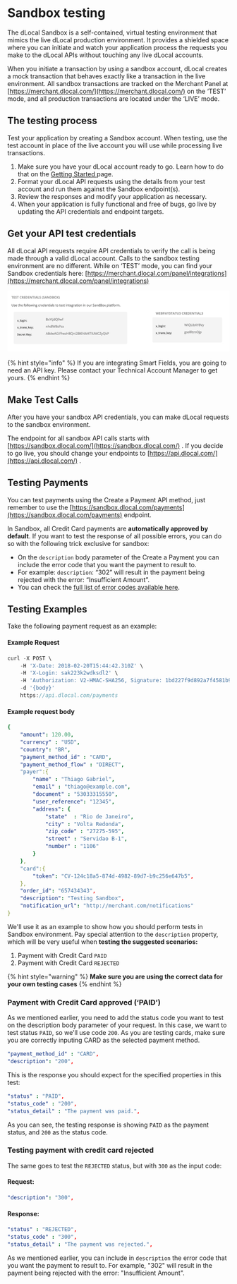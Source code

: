 # Sandbox testing

The dLocal Sandbox is a self-contained, virtual testing environment that mimics the live dLocal production environment. It provides a shielded space where you can initiate and watch your application process the requests you make to the dLocal APIs without touching any live dLocal accounts.

When you initiate a transaction by using a sandbox account, dLocal creates a mock transaction that behaves exactly like a transaction in the live environment. All sandbox transactions are tracked on the Merchant Panel at [https://merchant.dlocal.com/](https://merchant.dlocal.com/) on the ‘TEST’ mode, and all production transactions are located under the ‘LIVE’ mode.

## The testing process

Test your application by creating a Sandbox account. When testing, use the test account in place of the live account you will use while processing live transactions. 

1. Make sure you have your dLocal account ready to go. Learn how to do that on the [Getting Started ](./#sign-up)page.
2. Format your dLocal API requests using the details from your test account and run them against the Sandbox endpoint\(s\). 
3. Review the responses and modify your application as necessary. 
4. When your application is fully functional and free of bugs, go live by updating the API credentials and endpoint targets.

## Get your API test credentials

All dLocal API requests require API credentials to verify the call is being made through a valid dLocal account. Calls to the sandbox testing environment are no different. While on ‘TEST’ mode, you can find your Sandbox credentials here: [https://merchant.dlocal.com/panel/integrations](https://merchant.dlocal.com/panel/integrations)

![](../../.gitbook/assets/credentials.png)

{% hint style="info" %}
If you are integrating Smart Fields, you are going to need an API key. Please contact your Technical Account Manager to get yours.
{% endhint %}

## Make Test Calls

After you have your sandbox API credentials, you can make dLocal requests to the sandbox environment.

The endpoint for all sandbox API calls starts with [https://sandbox.dlocal.com/](https://sandbox.dlocal.com/) . If you decide to go live, you should change your endpoints to [https://api.dlocal.com/](https://api.dlocal.com/) .

## Testing Payments

You can test payments using the Create a Payment API method, just remember to use the [https://sandbox.dlocal.com/payments](https://sandbox.dlocal.com/payments) endpoint.

In Sandbox, all Credit Card payments are **automatically approved by default**. If you want to test the response of all possible errors, you can do so with the following trick exclusive for sandbox: 

* On the `description` body parameter of the Create a Payment you can include the error code that you want the payment to result to.
* For example: `description`: “302” will result in the payment being rejected with the error: “Insufficient Amount”.
* You can check the [full list of error codes available here](https://docs.dlocal.com/api-documentation/payins-api-reference/payments#rejection-status).

## Testing Examples

Take the following payment request as an example:

#### Example Request

```typescript
curl -X POST \
    -H 'X-Date: 2018-02-20T15:44:42.310Z' \
    -H 'X-Login: sak223k2wdksdl2' \
    -H 'Authorization: V2-HMAC-SHA256, Signature: 1bd227f9d892a7f4581b998c21e353b1686a6bdad5940e7bb6aa596c96e0a6ec' \
    -d '{body}'
    https://api.dlocal.com/payments
```

#### Example request body

```yaml
{
    "amount": 120.00,
    "currency" : "USD",
    "country": "BR",
    "payment_method_id" : "CARD",
    "payment_method_flow" : "DIRECT",
    "payer":{
        "name" : "Thiago Gabriel",
        "email" : "thiago@example.com",
        "document" : "53033315550",
        "user_reference": "12345",
        "address": {
            "state"  : "Rio de Janeiro",
            "city" : "Volta Redonda",
            "zip_code" : "27275-595",
            "street" : "Servidao B-1",
            "number" : "1106"
        }
    },
    "card":{
        "token": "CV-124c18a5-874d-4982-89d7-b9c256e647b5",
    },
    "order_id": "657434343",
    "description": "Testing Sandbox",
    "notification_url": "http://merchant.com/notifications"
}
```

We'll use it as an example to show how you should perform tests in Sandbox environment. Pay special attention to the `description` property, which will be very useful when **testing the suggested scenarios:**

1. Payment with Credit Card `PAID`
2. Payment with Credit Card `REJECTED`

{% hint style="warning" %}
**Make sure you are using the correct data for your own testing cases**
{% endhint %}

### **Payment with Credit Card approved \(‘PAID’\)**

As we mentioned earlier, you need to add the status code you want to test on the description body parameter of your request. In this case, we want to test status `PAID`, so we'll use code `200`. As you are testing cards, make sure you are correctly inputing CARD as the selected payment method. 

```yaml
"payment_method_id" : "CARD",
"description": "200",
```

This is the response you should expect for the specified properties in this test:

```yaml
"status" : "PAID",
"status_code" : "200",
"status_detail" : "The payment was paid.",
```

As you can see, the testing response is  showing `PAID` as the payment status, and `200` as the status code. 

### **Testing payment with credit card rejected**

The same goes to test the `REJECTED` status, but with `300` as the input code:

#### Request:

```yaml
"description": "300",
```

#### Response:

```yaml
"status" : "REJECTED",
"status_code" : "300",
"status_detail" : "The payment was rejected.",
```

As we mentioned earlier, you can include in `description` the error code that you want the payment to result to. For example, "302" will result in the payment being rejected with the error: "Insufficient Amount".

